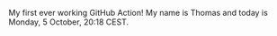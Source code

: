 My first ever working GitHub Action!
My name is Thomas and today is Monday, 5 October, 20:18 CEST. 
